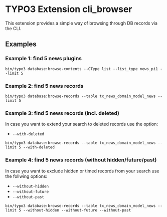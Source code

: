 # TYPO3 Extension cli\_browser

This extension provides a simple way of browsing through DB records via the CLI.

## Examples

### Example 1: find 5 news plugins

```
bin/typo3 database:browse-contents --CType list --list_type news_pi1 --limit 5
```

### Example 2: find 5 news records

```
bin/typo3 database:browse-records --table tx_news_domain_model_news --limit 5
```

### Example 3: find 5 news records (incl. deleted)

In case you want to extend your search to deleted records use the option:

* `--with-deleted`

```
bin/typo3 database:browse-records --table tx_news_domain_model_news --limit 5 --with-deleted
```

### Example 4: find 5 news records (without hidden/future/past)

In case you want to exclude hidden or timed records from your search use the follwing options:

* `--without-hidden`
* `--without-future`
* `--without-past`

```
bin/typo3 database:browse-records --table tx_news_domain_model_news --limit 5 --without-hidden --without-future --without-past
```
